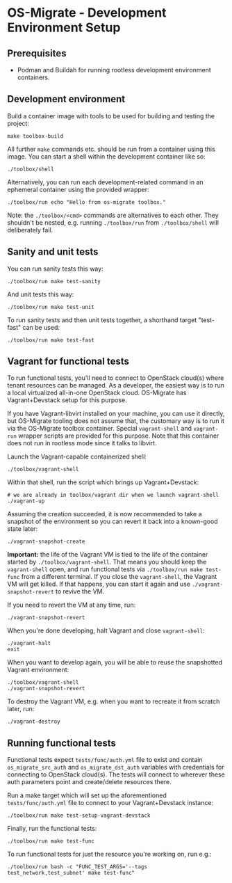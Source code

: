 OS-Migrate - Development Environment Setup
==========================================

Prerequisites
-------------

* Podman and Buildah for running rootless development environment
  containers.

Development environment
-----------------------

Build a container image with tools to be used for building and testing
the project:

    make toolbox-build

All further `make` commands etc. should be run from a container using
this image. You can start a shell within the development container
like so:

    ./toolbox/shell

Alternatively, you can run each development-related command in an
ephemeral container using the provided wrapper:

    ./toolbox/run echo "Hello from os-migrate toolbox."

Note: the `./toolbox/<cmd>` commands are alternatives to each
other. They shouldn't be nested, e.g. running `./toolbox/run` from
`./toolbox/shell` will deliberately fail.


Sanity and unit tests
---------------------

You can run sanity tests this way:

    ./toolbox/run make test-sanity

And unit tests this way:

    ./toolbox/run make test-unit

To run sanity tests and then unit tests together, a shorthand target
"test-fast" can be used:

    ./toolbox/run make test-fast


Vagrant for functional tests
----------------------------

To run functional tests, you'll need to connect to OpenStack cloud(s)
where tenant resources can be managed. As a developer, the easiest way
is to run a local virtualized all-in-one OpenStack cloud. OS-Migrate
has Vagrant+Devstack setup for this purpose.

If you have Vagrant-libvirt installed on your machine, you can use it
directly, but OS-Migrate tooling does not assume that, the customary
way is to run it via the OS-Migrate toolbox container. Special
`vagrant-shell` and `vagrant-run` wrapper scripts are provided for
this purpose. Note that this container does not run in rootless mode
since it talks to libvirt.

Launch the Vagrant-capable containerized shell:

    ./toolbox/vagrant-shell

Within that shell, run the script which brings up Vagrant+Devstack:

    # we are already in toolbox/vagrant dir when we launch vagrant-shell
    ./vagrant-up

Assuming the creation succeeded, it is now recommended to take a
snapshot of the environment so you can revert it back into a
known-good state later:

    ./vagrant-snapshot-create

**Important:** the life of the Vagrant VM is tied to the life of the
container started by `./toolbox/vagrant-shell`. That means you should
keep the `vagrant-shell` open, and run functional tests via
`./toolbox/run make test-func` from a different terminal. If you close
the `vagrant-shell`, the Vagrant VM will get killed. If that happens,
you can start it again and use `./vagrant-snapshot-revert` to revive
the VM.

If you need to revert the VM at any time, run:

    ./vagrant-snapshot-revert

When you're done developing, halt Vagrant and close `vagrant-shell`:

    ./vagrant-halt
    exit

When you want to develop again, you will be able to reuse the
snapshotted Vagrant environment:

    ./toolbox/vagrant-shell
    ./vagrant-snapshot-revert

To destroy the Vagrant VM, e.g. when you want to recreate it from
scratch later, run:

    ./vagrant-destroy


Running functional tests
------------------------

Functional tests expect `tests/func/auth.yml` file to exist and
contain `os_migrate_src_auth` and `os_migrate_dst_auth` variables with
credentials for connecting to OpenStack cloud(s). The tests will
connect to wherever these auth parameters point and create/delete
resources there.

Run a make target which will set up the aforementioned
`tests/func/auth.yml` file to connect to your Vagrant+Devstack
instance:

    ./toolbox/run make test-setup-vagrant-devstack

Finally, run the functional tests:

    ./toolbox/run make test-func

To run functional tests for just the resource you're working on, run
e.g.:

    ./toolbox/run bash -c "FUNC_TEST_ARGS='--tags test_network,test_subnet' make test-func"
